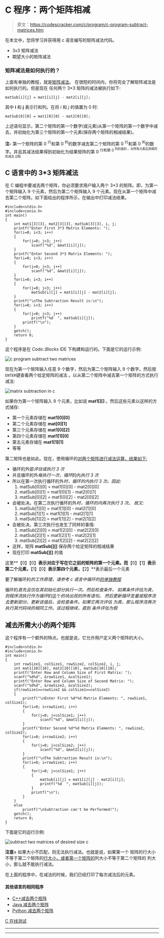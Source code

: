 # C 程序：两个矩阵相减

> 原文：<https://codescracker.com/c/program/c-program-subtract-matrices.htm>

在本文中，您将学习并获得用 c 语言编写的矩阵减法代码。

*   3x3 矩阵减法
*   期望大小的矩阵减法

### 矩阵减法是如何执行的？

上面有单独的教程，就是[矩阵减法](/nonprog/matrix-subtraction.htm)。 在很短的时间内，你将完全了解矩阵减法是如何执行的。但是现在 任何两个 3*3 矩阵的减法被执行如下:

```
matSub[i][j] = mat1[i][j] - mat2[i][j];
```

其中 **i** 和 **j** 表示行和列。在将 *i* 和 *j* 的值置为 0 时:

```
matSub[0][0] = mat1[0][0] - mat2[0][0];
```

上述语句显示，第二个矩阵的第一个数字(或元素)从第一个矩阵的第一个数字中减去，并初始化为第三个矩阵的第一个元素(保存两个矩阵的相减结果)。

**注-** 第一个矩阵的第 0 <sup>行</sup>和第 0 <sup>列</sup>的数字减去第二个矩阵的第 0 <sup>行</sup>和第 0 <sup>列</sup>的数字。并且其减法结果得到初始化为结果矩阵的第 0 <sup>行和第 0 <sup>列的值的 。对所有元素应用相同的减法 过程</sup></sup>

## C 语言中的 3*3 矩阵减法

在 C 编程中要减去两个矩阵，你必须要求用户输入两个 3*3 的矩阵。即，为第一个矩阵输入 9 个元素，然后为第二个矩阵输入 9 个元素。现在从第一个矩阵中减去第二个矩阵。如下面给出的程序所示，在输出中打印减法结果。

```
#include<stdio.h>
#include<conio.h>
int main()
{
    int mat1[3][3], mat2[3][3], matSub[3][3], i, j;
    printf("Enter First 3*3 Matrix Elements: ");
    for(i=0; i<3; i++)
    {
        for(j=0; j<3; j++)
            scanf("%d", &mat1[i][j]);
    }
    printf("Enter Second 3*3 Matrix Elements: ");
    for(i=0; i<3; i++)
    {
        for(j=0; j<3; j++)
            scanf("%d", &mat2[i][j]);
    }
    for(i=0; i<3; i++)
    {
        for(j=0; j<3; j++)
            matSub[i][j] = mat1[i][j] - mat2[i][j];
    }
    printf("\nThe Subtraction Result is:\n");
    for(i=0; i<3; i++)
    {
        for(j=0; j<3; j++)
            printf("%d  ", matSub[i][j]);
        printf("\n");
    }
    getch();
    return 0;
}
```

这个程序是在 *Code::Blocks* IDE 下构建和运行的。下面是它的运行示例:

![c program subtract two matrices](img/7335319e9d085ed1f44c6e4a4d382c53.png)

现在为第一个矩阵输入任意 9 个数字，然后为第二个矩阵输入 9 个数字。然后按`ENTER`键查看两个给定矩阵的减法 。以从第二个矩阵中减去第一个矩阵的方式执行减法:

![matrix subtraction in c](img/ac277857b8bd96778ac28e01a8ced044.png)

如果你为第一个矩阵输入 9 个元素，比如说 **mat1[][]** 。然后这些元素以这样的方式储存:

*   第一个元素存储在 **mat1[0][0]**
*   第二个元素存储在 **mat[0][1]**
*   第三个元素存储在 **mat1[0][2]**
*   第四个元素存储在 **mat1[1][0]**
*   第五元素存储在 **mat1[1][1]**
*   等等

第二矩阵也是如此。现在，使用循环的[对两个矩阵进行减法运算，结果如下:](/c/c-for-loop.htm)

*   循环的外部*评估或执行 3 次*
*   并且循环的外*每执行一次，循环*的内*执行 3 次*
*   所以在第一次执行循环的外*时，*循环的内*执行 3 次。因此:*
    1.  matSub[0][0] = mat1[0][0] - mat2[0][0]
    2.  matSub[0][1] = mat1[0][1] - mat2[0][1]
    3.  matSub[0][2] = mat1[0][2] - mat2[0][2]
*   会被处决。在第二次执行循环的外*时，*循环的内*再次执行 3 次。 故又:*
    1.  matSub[1][0] = mat1[1][0] - mat2[1][0]
    2.  matSub[1][1] = mat1[1][1] - mat2[1][1]
    3.  matSub[1][2] = mat1[1][2] - mat2[1][2]
*   会被处决。第三次执行也发生了同样的事情:
    1.  matSub[2][0] = mat1[2][0] - mat2[2][0]
    2.  matSub[2][1] = mat1[2][1] - mat2[2][1]
    3.  matSub[2][2] = mat1[2][2] - mat2[2][2]
*   这样，矩阵 **matSub[][]** 保存两个给定矩阵的相减结果
*   现在打印 **matSub[][]** 的值

这里**【0】【0】**表示对应于写在它之前的矩阵的第一个元素。而**【0】【1】**表示 第二个元素，**【1】【0】**表示第四个元素，**【2】**表示最后一个元素

要了解循环的*的工作原理，请参考 c 语言中循环的[的单独教程](/c/c-for-loop.htm)*

循环的*首先且仅在其初始化部分执行一次。然后检查条件， 如果条件评估为真，则程序流执行作为循环*的这个*的块出现的所有语句。 然后更新循环变量或程序流去更新部分。更新该值后，会检查条件。如果它再次评估 为真，那么程序流再次执行其代码块的相同工作。该过程继续，直到 条件评估为假*

## 减去所需大小的两个矩阵

这个程序有一个额外的特点。也就是说，它允许用户定义两个矩阵的大小。

```
#include<stdio.h>
#include<conio.h>
int main()
{
    int rowSize1, colSize1, rowSize2, colSize2, i, j;
    int mat1[10][10], mat2[10][10], matSub[10][10];
    printf("Enter Row and Column Size of First Matrix: ");
    scanf("%d%d", &rowSize1, &colSize1);
    printf("Enter Row and Column Size of Second Matrix: ");
    scanf("%d%d", &rowSize2, &colSize2);
    if(rowSize1==rowSize2 && colSize1==colSize2)
    {
        printf("\nEnter First %d*%d Matrix Elements: ", rowSize1, colSize1);
        for(i=0; i<rowSize1; i++)
        {
            for(j=0; j<colSize1; j++)
                scanf("%d", &mat1[i][j]);
        }
        printf("Enter Second %d*%d Matrix Elements: ", rowSize2, colSize2);
        for(i=0; i<rowSize2; i++)
        {
            for(j=0; j<colSize2; j++)
                scanf("%d", &mat2[i][j]);
        }
        printf("\nThe Subtraction Result is:\n");
        for(i=0; i<rowSize1; i++)
        {
            for(j=0; j<colSize1; j++)
            {
                matSub[i][j] = mat1[i][j] - mat2[i][j];
                printf("%d  ", matSub[i][j]);
            }
            printf("\n");
        }
    }
    else
        printf("\nSubtraction can't be Performed!");
    getch();
    return 0;
}
```

下面是它的运行示例:

![subtract two matrices of desired size c](img/c5b245a5b4aff18d654c3ddbd52f22a0.png)

**注意=** 如果大小不匹配，则无法执行减法。也就是说，如果第一个 矩阵的行大小不等于第二个矩阵的<u>行大小，或者第一个矩阵的</u>列大小不等于第二个矩阵的 列大小，那么就不能执行减法。

在上面的程序中，在减法的时候，我们已经打印了每次减法后的元素。

#### 其他语言的相同程序

*   [C++减去两个矩阵](/cpp/program/cpp-program-subtract-matrices.htm)
*   [Java 减去两个矩阵](/java/program/java-program-subtract-matrices.htm)
*   [Python 减去两个矩阵](/python/program/python-program-subtract-two-matrices.htm)

[C 在线测试](/exam/showtest.php?subid=2)

* * *

* * *